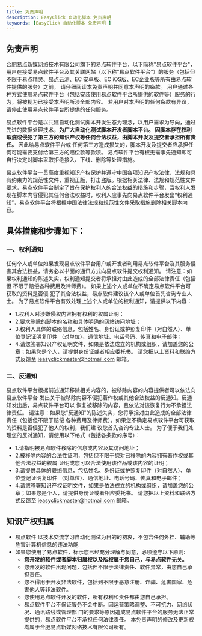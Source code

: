 ```yaml
---
title: 免责声明 
description: EasyClick 自动化脚本 免责声明 
keywords: [EasyClick 自动化脚本 免责声明 ]
---
```


## 免责声明

合肥易点新媒网络技术有限公司旗下的易点软件平台，以下简称"易点软件平台"， 用户在接受易点软件平台及其关联网站（以下称“易点软件平台”）的服务（包括但不限于易点精灵、易点云测、EC 安卓版、EC
iOS版、EC企业版等所有由易点软件提供的服务）之前， 请仔细阅读本免责声明并同意本声明的条款。 
用户通过各种方式使用易点软件平台（包括安装使用易点软件平台所提供的软件等）服务的行为，将被视为已接受本声明所涉全部内容。 
若用户对本声明的任何条款有异议，请停止使用易点软件平台所提供的任何服务。

易点软件平台是以共建自动化测试脚本开发生态为理念，以用户需求为导向，通过先进的数据处理技术，**为广大自动化测试脚本开发者脚本平台。 因脚本存在权利瑕疵或侵犯了第三方的知识产权等任何合法权益，由脚本开发及提交者承担所有责任。**
因此给易点软件平台或 任何第三方造成损失的，脚本开发及提交者应承担任何可能需要支付给第三方的赔偿款等款项。 易点软件平台有权无需事先通知即可自行决定对脚本采取拒绝接入、下线、删除等处理措施。

易点软件平台一贯高度重视知识产权保护并遵守中国各项知识产权法律、法规和具有约束力的规范性文件，重视正版，打击盗版。根据相关法律、法规和规范性文件要求，易点软件平台制定了旨在保护权利人的合法权益的措施和步骤，当权利人发现在脚本内容侵犯其任何合法权益时，权利人应事先向易点软件平台发出“权利通知”，易点软件平台将根据中国法律法规和规范性文件采取措施删除相关脚本内容。

## 具体措施和步骤如下：

### 一、权利通知

任何个人或单位如果发现易点软件平台用户或开发者利用易点软件平台及其服务侵害其合法权益，请务必以书面的通讯方式向易点软件提交权利通知。 
请注意：如果权利通知的陈述失实，权利通知提交者将承担对由此造成的全部法律责任（包括但 不限于赔偿各种费用及律师费）。
如果上述个人或单位不确定易点软件平台可获取的资料是否侵 犯了其合法权益，易点软件建议该个人或单位首先咨询专业人士。 
为了易点软件平台有效处理上述个人或单位的权利通知，请提供以下内容：

- 1.权利人对涉嫌侵权内容拥有权利的权属证明；
- 2.要求删除的脚本的名称和具体明确的网站访问地址；
- 3.权利人具体的联络信息，包括姓名、身份证或护照复印件（对自然人）、单位登记证明复印件 （对单位）、通信地址、电话号码、传真和电子邮件；
- 4.请您签署知识产权证明文件，如果是依法成立的机构或组织，请加盖您的公章；如果您是个人，请提供身份证或者相应委托书。 请您把以上资料和联络方式反馈至 ieasyclickmaster@hotmail.com 邮箱。

### 二、反通知

易点软件平台根据前述通知移除相关内容的，被移除内容的内容提供者可以依法向易点软件平台 发出关于被移除内容不侵犯著作权或其他合法权益的反通知。反通知发出后，易点软件平台可以 恢复被移除的内容，且依法对该恢复行为不承担法律责任。
请注意：如果您"反通知"的陈述失实，您将承担对由此造成的全部法律责任（包括但不限于赔偿 各种费用及律师费）。如果您不确定易点软件平台可获取的资料是否侵犯了他人的权利，我们建 议您首先咨询专业人士。
为了便于我们处理您的反对通知，请使用以下格式（包括各条款的序号）：

- 1.请指明被易点软件移除的信息或内容及其访问地址；
- 2.被移除内容的合法性证明，包括但不限于您对已移除的内容拥有著作权或其他合法权益的权属 证明或您可以合法使用该作品或该内容的证明；
- 3.请提供具体的联络信息，包括姓名、身份证或护照复印件（对自然人）、单位登记证明复印件 （对单位）、通信地址、电话号码、传真和电子邮件；
- 4.请您签署知识产权证明文件，如果是依法成立的机构或组织，请加盖您的公章；如果您是个人，请提供身份证或者相应委托书。 请您把以上资料和联络方式反馈至 ieasyclickmaster@hotmail.com 邮箱。

## 知识产权归属

- 易点软件 以技术交流学习自动化测试为目的的初衷，不包含任何外挂、辅助等危害计算机信息的违法功能
- 如果您使用了易点软件，标示您已经充分理解与同意，必须遵守以下原则:
    - **您开发的软件或者脚本归属权以及版权属于您自己，与易点软件无关。**
    - 您开发的软件出现问题，包括但不限于法律责任、软件异常，由您自己承担责任。
    - 您不得用于开发非法软件，包括到不限于恶意注册、诈骗、危害国家、危害他人等非法软件。
    - 您使用易点软件开发的软件，所有权利和责任都由您自己承担。
    - 易点软件平台不保证服务不会中断。因运营策略调整、不可抗力、网络状况、通讯路线或管理部 门的要求等原因造成易点软件平台的服务无法正常提供的，易点软件平台不承担任何法律责任。 本免责声明的修改及更新权均属于合肥易点新媒网络技术有限公司所有。
